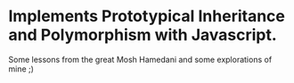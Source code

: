 # Implements Prototypical Inheritance and Polymorphism with Javascript.

Some lessons from the great Mosh Hamedani and some explorations of mine ;)
